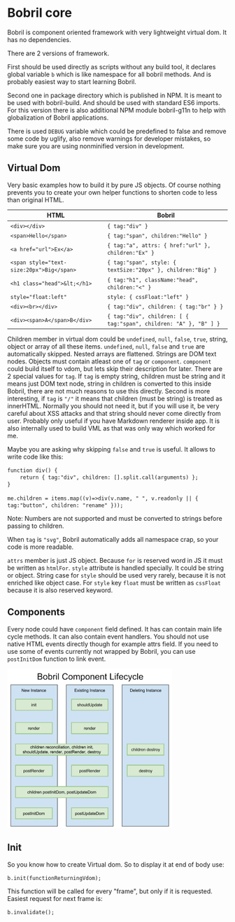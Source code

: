 Bobril core
===========

Bobril is component oriented framework with very lightweight virtual dom. It has no dependencies.

There are 2 versions of framework.

First should be used directly as scripts without any build tool, it declares global variable `b` which is like namespace for all bobril methods. And is probably easiest way to start learning Bobril. 

Second one in package directory which is published in NPM. It is meant to be used with bobril-build. And should be used with standard ES6 imports. For this version there is also additional NPM module bobril-g11n to help with globalization of Bobril applications.

There is used `DEBUG` variable which could be predefined to false and remove some code by uglify, also remove warnings for developer mistakes, so make sure you are using nonminified version in development.

Virtual Dom
-----------

Very basic examples how to build it by pure JS objects. Of course nothing prevents you to create your own helper functions to shorten code to less than original HTML.

HTML | Bobril
---- | ------
`<div></div>` | `{ tag:"div" }`
`<span>Hello</span>` | `{ tag:"span", children:"Hello" }`
`<a href="url">Ex</a>` | `{ tag:"a", attrs: { href:"url" }, children:"Ex" }`
`<span style="text-size:20px">Big</span>` | `{ tag:"span", style: { textSize:"20px" }, children:"Big" }`
`<h1 class="head">&lt;</h1>` | `{ tag:"h1", className:"head", children:"<" }`
`style="float:left"` | `style: { cssFloat:"left" }`
`<div><br></div>` | `{ tag:"div", children: { tag:"br" } }`
`<div><span>A</span>B</div>` | `{ tag:"div", children: [ { tag:"span", children: "A" }, "B" ] }`

Children member in virtual dom could be `undefined`, `null`, `false`, `true`, string, object or array of all these items.
`undefined`, `null`, `false` and `true` are automatically skipped. Nested arrays are flattened. Strings are DOM text nodes.
Objects must contain atleast one of `tag` or `component`. `component` could build itself to vdom, but lets skip their description for later.
There are 2 special values for `tag`. If `tag` is empty string, children must be string and it means just DOM text node,
string in children is converted to this inside Bobril, there are not much reasons to use this directly.
Second is more interesting, if `tag` is `"/"` it means that children (must be string) is treated as innerHTML. 
Normally you should not need it, but if you will use it, be very careful about XSS attacks and that string should never come directly from user.
Probably only useful if you have Markdown renderer inside app. It is also internally used to build VML as that was only way which worked for me.

Maybe you are asking why skipping `false` and `true` is useful. It allows to write code like this:

```
function div() {
    return { tag:"div", children: [].split.call(arguments) };
}

me.children = items.map((v)=>div(v.name, " ", v.readonly || { tag:"button", children: "rename" }));
```

Note: Numbers are not supported and must be converted to strings before passing to children.

When `tag` is `"svg"`, Bobril automatically adds all namespace crap, so your code is more readable.

`attrs` member is just JS object. Because `for` is reserved word in JS it must be written as `htmlFor`.
`style` attribute is handled specially. It could be string or object. String case for `style` should be used very rarely, because
it is not enriched like object case. For `style` key `float` must be written as `cssFloat` because it is also reserved keyword.

Components
----------

Every node could have `component` field defined. It has can contain main life cycle methods. It can also contain event handlers. You should not use native HTML events directly though for example attrs field. If you need to use some of events currently not wrapped by Bobril, you can use `postInitDom` function to link event.

<img src="https://raw.githubusercontent.com/Bobris/Bobril/master/src/BobrilComponentLifecycle.png" width="377px">

Init
----

So you know how to create Virtual dom. So to display it at end of body use:

	b.init(functionReturningVdom);
	
This function will be called for every "frame", but only if it is requested. Easiest request for next frame is:

	b.invalidate();
